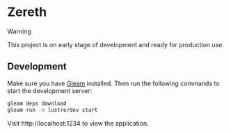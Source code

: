 # Zereth

> [!WARNING]
> This project is on early stage of development and ready for production use.


## Development

Make sure you have [Gleam](https://gleam.run/getting-started/installing/) installed. Then run the following commands to start the development server:

```sh
gleam deps download
gleam run -m lustre/dev start
```

Visit http://localhost:1234 to view the application.
